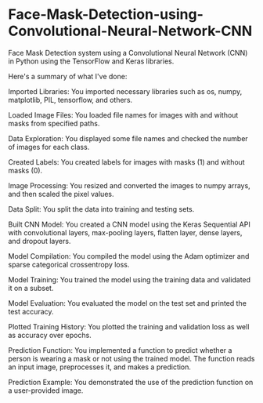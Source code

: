# Face-Mask-Detection-using-Convolutional-Neural-Network-CNN

Face Mask Detection system using a Convolutional Neural Network (CNN) in Python using the TensorFlow and Keras libraries. 


Here's a summary of what I've done:

Imported Libraries: You imported necessary libraries such as os, numpy, matplotlib, PIL, tensorflow, and others.

Loaded Image Files: You loaded file names for images with and without masks from specified paths.

Data Exploration: You displayed some file names and checked the number of images for each class.

Created Labels: You created labels for images with masks (1) and without masks (0).

Image Processing: You resized and converted the images to numpy arrays, and then scaled the pixel values.

Data Split: You split the data into training and testing sets.

Built CNN Model: You created a CNN model using the Keras Sequential API with convolutional layers, max-pooling layers, flatten layer, dense layers, and dropout layers.

Model Compilation: You compiled the model using the Adam optimizer and sparse categorical crossentropy loss.

Model Training: You trained the model using the training data and validated it on a subset.

Model Evaluation: You evaluated the model on the test set and printed the test accuracy.

Plotted Training History: You plotted the training and validation loss as well as accuracy over epochs.

Prediction Function: You implemented a function to predict whether a person is wearing a mask or not using the trained model. The function reads an input image, preprocesses it, and makes a prediction.

Prediction Example: You demonstrated the use of the prediction function on a user-provided image.
